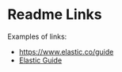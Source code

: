 # Readme Links

Examples of links:
- https://www.elastic.co/guide
- [Elastic Guide](https://www.elastic.co/guide)
